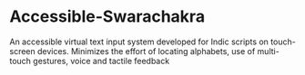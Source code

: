# Accessible-Swarachakra
An accessible virtual text input system developed for Indic scripts on touch-screen devices. Minimizes the effort of locating alphabets, use of multi-touch gestures, voice and tactile feedback
